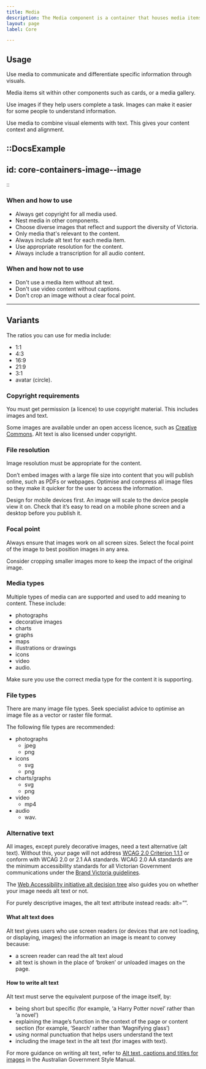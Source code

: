 ```yaml
---
title: Media
description: The Media component is a container that houses media items to use in other components on a page.
layout: page
label: Core

---
```


## Usage

Use media to communicate and differentiate specific information through visuals. 

Media items sit within other components such as cards, or a media gallery.

Use images if they help users complete a task. Images can make it easier for some people to understand information.

Use media to combine visual elements with text. This gives your content context and alignment.

::DocsExample
---
id: core-containers-image--image
---
::

### When and how to use
- Always get copyright for all media used.
- Nest media in other components.
- Choose diverse images that reflect and support the diversity of Victoria.
- Only media that's relevant to the content.
- Always include alt text for each media item.
- Use appropriate resolution for the content.
- Always include a transcription for all audio content.

### When and how not to use
- Don't use a media item without alt text.
- Don't use video content without captions.
- Don't crop an image without a clear focal point.

---

## Variants

The ratios you can use for media include:

- 1:1
- 4:3
- 16:9
- 21:9
- 3:1
- avatar (circle).

### Copyright requirements

You must get permission (a licence) to use copyright material. This includes images and text.

Some images are available under an open access licence, such as [Creative Commons](https://au.creativecommons.net/). Alt text is also licensed under copyright.

### File resolution

Image resolution must be appropriate for the content.

Don’t embed images with a large file size into content that you will publish online, such as PDFs or webpages. Optimise and compress all image files so they make it quicker for the user to access the information.

Design for mobile devices first. An image will scale to the device people view it on. Check that it’s easy to read on a mobile phone screen and a desktop before you publish it.

### Focal point

Always ensure that images work on all screen sizes. Select the focal point of the image to best position images in any area.

Consider cropping smaller images more to keep the impact of the original image.

### Media types

Multiple types of media can are supported and used to add meaning to content. These include:

- photographs
- decorative images
- charts
- graphs
- maps
- illustrations or drawings
- icons
- video
- audio.

Make sure you use the correct media type for the content it is supporting.

### File types

There are many image file types. Seek specialist advice to optimise an image file as a vector or raster file format.

The following file types are recommended:
- photographs
  - jpeg
  - png
- icons
  - svg
  - png
- charts/graphs
  - svg
  - png
- video
  - mp4
- audio
  - wav.

### Alternative text 

All images, except purely decorative images, need a text alternative (alt text). Without this, your page will not address [WCAG 2.0 Criterion 1.1.1](https://www.w3.org/TR/UNDERSTANDING-WCAG20/text-equiv-all.html) or conform with WCAG 2.0 or 2.1 AA standards. WCAG 2.0 AA standards are the minimum accessibility standards for all Victorian Government communications under the [Brand Victoria guidelines](https://www.vic.gov.au/brand-victoria-guidelines-logos). 

The [Web Accessibility initiative alt decision tree](https://www.w3.org/WAI/tutorials/images/decision-tree/) also guides you on whether your image needs alt text or not.

For purely descriptive images, the alt text attribute instead reads: alt=””. 

#### What alt text does

Alt text gives users who use screen readers (or devices that are not loading, or displaying, images) the information an image is meant to convey because:
- a screen reader can read the alt text aloud
- alt text is shown in the place of ‘broken’ or unloaded images on the page.     


#### How to write alt text

Alt text must serve the equivalent purpose of the image itself, by:
- being short but specific (for example, ‘a Harry Potter novel’ rather than ‘a novel’)
- explaining the image’s function in the context of the page or content section (for example, ‘Search’ rather than ‘Magnifying glass’)
- using normal punctuation that helps users understand the text
- including the image text in the alt text (for images with text).

For more guidance on writing alt text, refer to [Alt text, captions and titles for images](https://www.stylemanual.gov.au/content-types/images/alt-text-captions-and-titles-images) in the Australian Government Style Manual.
